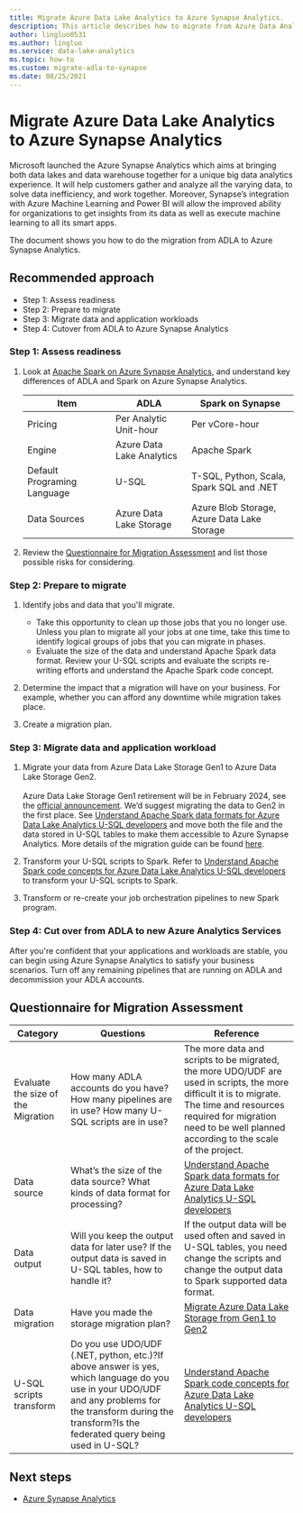 ```yaml
---
title: Migrate Azure Data Lake Analytics to Azure Synapse Analytics.
description: This article describes how to migrate from Azure Data Analytics to Azure Synapse Analytics.
author: lingluo0531
ms.author: lingluo
ms.service: data-lake-analytics
ms.topic: how-to
ms.custom: migrate-adla-to-synapse
ms.date: 08/25/2021
---
```


# Migrate Azure Data Lake Analytics to Azure Synapse Analytics

Microsoft launched the Azure Synapse Analytics which aims at bringing both data lakes and data warehouse together for a unique big data analytics experience. It will help customers gather and analyze all the varying data, to solve data inefficiency, and work together. Moreover, Synapse’s integration with Azure Machine Learning and Power BI will allow the improved ability for organizations to get insights from its data as well as execute machine learning to all its smart apps. 

The document shows you how to do the migration from ADLA to Azure Synapse Analytics. 

## Recommended approach
- Step 1: Assess readiness
- Step 2: Prepare to migrate
- Step 3: Migrate data and application workloads
- Step 4: Cutover from ADLA to Azure Synapse Analytics

### Step 1: Assess readiness

1. Look at  [Apache Spark on Azure Synapse Analytics](../synapse-analytics/spark/apache-spark-overview.md), and understand key differences of ADLA and Spark on Azure Synapse Analytics. 

    |Item | ADLA | Spark on Synapse |
    | --- | --- |--- |
    | Pricing  |Per Analytic Unit-hour |Per vCore-hour|
    |Engine 	|Azure Data Lake Analytics 	|Apache Spark
    |Default Programing Language 	|U-SQL	 |T-SQL, Python, Scala, Spark SQL and .NET
    |Data Sources 	|Azure Data Lake Storage	|Azure Blob Storage, Azure Data Lake Storage

2. Review the <a href="#questionnaire">Questionnaire for Migration Assessment</a> and list those possible risks for considering. 

### Step 2: Prepare to migrate

1.	Identify jobs and data that you'll migrate.
    -	Take this opportunity to clean up those jobs that you no longer use. Unless you plan to migrate all your jobs at one time, take this time to identify logical groups of jobs that you can migrate in phases.
    -	Evaluate the size of the data and understand Apache Spark data format. Review your U-SQL scripts and evaluate the scripts re-writing efforts and understand the Apache Spark code concept.

2.	Determine the impact that a migration will have on your business. For example, whether you can afford any downtime while migration takes place.

3.	Create a migration plan.

### Step 3: Migrate data and application workload

1.	Migrate your data from Azure Data Lake Storage Gen1 to Azure Data Lake Storage Gen2. <br></br>
    Azure Data Lake Storage Gen1 retirement will be in February 2024, see the [official announcement](https://azure.microsoft.com/updates/action-required-switch-to-azure-data-lake-storage-gen2-by-29-february-2024/). We’d suggest migrating the data to Gen2 in the first place. See [Understand Apache Spark data formats for Azure Data Lake Analytics U-SQL developers](understand-spark-data-formats.md) and move both the file and the data stored in U-SQL tables to make them accessible to Azure Synapse Analytics.  More details of the migration guide can be found [here](../storage/blobs/data-lake-storage-migrate-gen1-to-gen2.md). 

2.	Transform your U-SQL scripts to Spark. 
    Refer to [Understand Apache Spark code concepts for Azure Data Lake Analytics U-SQL developers](understand-spark-code-concepts.md) to transform your U-SQL scripts to Spark. 

3.	Transform or re-create your job orchestration pipelines to new Spark program.

### Step 4: Cut over from ADLA to new Azure Analytics Services

After you're confident that your applications and workloads are stable, you can begin using Azure Synapse Analytics to satisfy your business scenarios. Turn off any remaining pipelines that are running on ADLA and decommission your ADLA accounts.

<a name="questionnaire"></a>
## Questionnaire for Migration Assessment 

|Category	|Questions 	|Reference|
| --- | --- |--- |
|Evaluate the size of the Migration	|How many ADLA accounts do you have? How many pipelines are in use? How many U-SQL scripts are in use?| The more data and scripts to be migrated, the more UDO/UDF are used in scripts, the more difficult it is to migrate. The time and resources required for migration need to be well planned according to the scale of the project.|
|Data source |What’s the size of the data source? What kinds of data format for processing?	|[Understand Apache Spark data formats for Azure Data Lake Analytics U-SQL developers](understand-spark-data-formats.md)|
|Data output |Will you keep the output data for later use? If the output data is saved in U-SQL tables, how to handle it? | If the output data will be used often and saved in U-SQL tables, you need change the scripts and change the output data to Spark supported data format.|
|Data migration	|Have you made the storage migration plan? |[Migrate Azure Data Lake Storage from Gen1 to Gen2](../storage/blobs/data-lake-storage-migrate-gen1-to-gen2.md) |
|U-SQL scripts transform|Do you use UDO/UDF (.NET, python, etc.)?If above answer is yes, which language do you use in your UDO/UDF and any problems for the transform during the transform?Is the federated query being used in U-SQL?|[Understand Apache Spark code concepts for Azure Data Lake Analytics U-SQL developers](understand-spark-code-concepts.md)|

## Next steps

- [Azure Synapse Analytics](../synapse-analytics/get-started.md)
